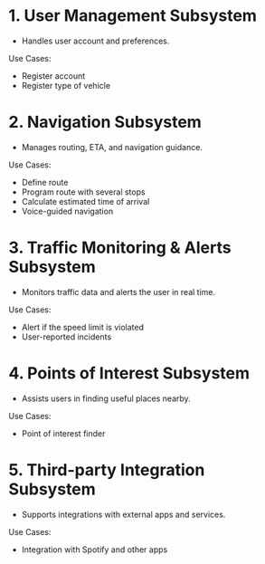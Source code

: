 # 1. User Management Subsystem
- Handles user account and preferences.

Use Cases:
- Register account
- Register type of vehicle

# 2. Navigation Subsystem
- Manages routing, ETA, and navigation guidance.

Use Cases:
- Define route
- Program route with several stops
- Calculate estimated time of arrival
- Voice-guided navigation

# 3. Traffic Monitoring & Alerts Subsystem
- Monitors traffic data and alerts the user in real time.

Use Cases:
- Alert if the speed limit is violated
- User-reported incidents

# 4. Points of Interest Subsystem
- Assists users in finding useful places nearby.

Use Cases:
- Point of interest finder

# 5. Third-party Integration Subsystem
- Supports integrations with external apps and services.

Use Cases:
- Integration with Spotify and other apps